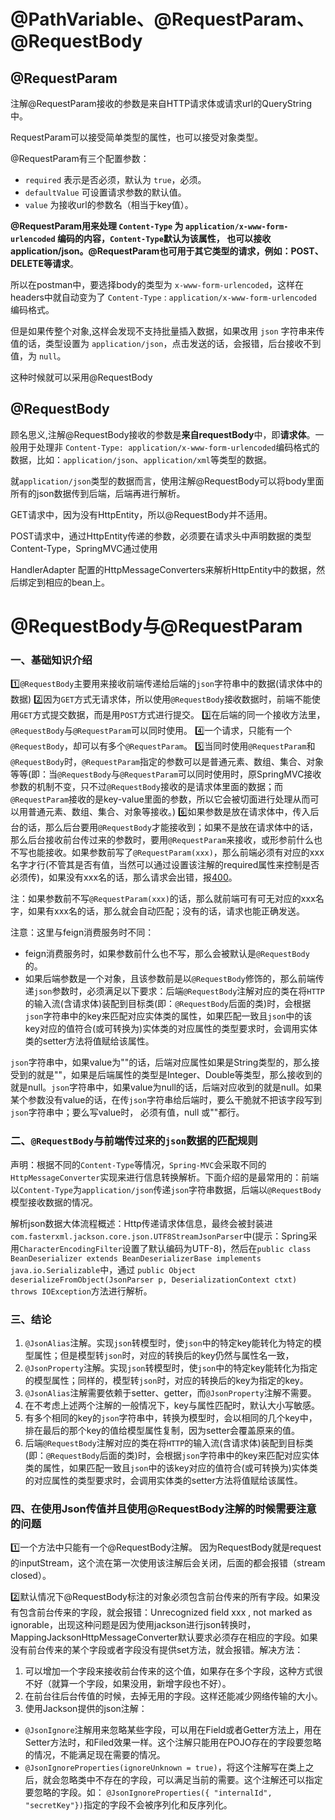 # @PathVariable、@RequestParam、@RequestBody





## @RequestParam

注解@RequestParam接收的参数是来自HTTP请求体或请求url的QueryString中。

RequestParam可以接受简单类型的属性，也可以接受对象类型。

@RequestParam有三个配置参数：

- `required` 表示是否必须，默认为 `true`，必须。
- `defaultValue` 可设置请求参数的默认值。
- `value` 为接收url的参数名（相当于key值）。

**@RequestParam用来处理 `Content-Type` 为 `application/x-www-form-urlencoded` 编码的内容，`Content-Type`默认为该属性，
**也可以接收​​​​​​​application/json**。@RequestParam也可用于其它类型的请求，例如：POST、DELETE等请求**。

所以在postman中，要选择body的类型为 `x-www-form-urlencoded`，这样在headers中就自动变为了 `Content-Type` : `application/x-www-form-urlencoded` 编码格式。

但是如果传整个对象,这样会发现不支持批量插入数据，如果改用 `json` 字符串来传值的话，类型设置为 `application/json`，点击发送的话，会报错，后台接收不到值，为 `null`。

这种时候就可以采用@RequestBody

## @RequestBody

顾名思义,注解@RequestBody接收的参数是**来自requestBody**中，即**请求体**。一般用于处理非 `Content-Type: application/x-www-form-urlencoded`编码格式的数据，比如：`application/json`、`application/xml`等类型的数据。

就`application/json`类型的数据而言，使用注解@RequestBody可以将body里面所有的json数据传到后端，后端再进行解析。

GET请求中，因为没有HttpEntity，所以@RequestBody并不适用。

POST请求中，通过HttpEntity传递的参数，必须要在请求头中声明数据的类型Content-Type，SpringMVC通过使用

HandlerAdapter 配置的HttpMessageConverters来解析HttpEntity中的数据，然后绑定到相应的bean上。







# @RequestBody与@RequestParam



### 一、基础知识介绍

1️⃣`@RequestBody`主要用来接收前端传递给后端的`json`字符串中的数据(请求体中的数据)
2️⃣因为`GET`方式无请求体，所以使用`@RequestBody`接收数据时，前端不能使用`GET`方式提交数据，而是用`POST`方式进行提交。
3️⃣在后端的同一个接收方法里，`@RequestBody`与`@RequestParam`可以同时使用。
4️⃣一个请求，只能有一个`@RequestBody`，却可以有多个`@RequestParam`。
5️⃣当同时使用`@RequestParam`和`@RequestBody`时，`@RequestParam`指定的参数可以是普通元素、数组、集合、对象等等(即：当`@RequestBody`与`@RequestParam`可以同时使用时，原SpringMVC接收参数的机制不变，只不过`@RequestBody`接收的是请求体里面的数据；而`@RequestParam`接收的是key-value里面的参数，所以它会被切面进行处理从而可以用普通元素、数组、集合、对象等接收。)
6️⃣如果参数是放在请求体中，传入后台的话，那么后台要用`@RequestBody`才能接收到；如果不是放在请求体中的话，那么后台接收前台传过来的参数时，要用`@RequestParam`来接收，或形参前什么也不写也能接收。如果参数前写了`@RequestParam(xxx)`，那么前端必须有对应的xxx名字才行(不管其是否有值，当然可以通过设置该注解的required属性来控制是否必须传)，如果没有xxx名的话，那么请求会出错，报[400](https://www.jianshu.com/p/449e9d7db967)。

注：如果参数前不写`@RequestParam(xxx)`的话，那么就前端可有可无对应的xxx名字，如果有xxx名的话，那么就会自动匹配；没有的话，请求也能正确发送。

注意：这里与feign消费服务时不同：

- feign消费服务时，如果参数前什么也不写，那么会被默认是`@RequestBody`的。
- 如果后端参数是一个对象，且该参数前是以`@RequestBody`修饰的，那么前端传递`json`参数时，必须满足以下要求：后端`@RequestBody`注解对应的类在将`HTTP`的输入流(含请求体)装配到目标类(即：`@RequestBody`后面的类)时，会根据`json`字符串中的key来匹配对应实体类的属性，如果匹配一致且`json`中的该key对应的值符合(或可转换为)实体类的对应属性的类型要求时，会调用实体类的setter方法将值赋给该属性。

`json`字符串中，如果value为""的话，后端对应属性如果是String类型的，那么接受到的就是""，如果是后端属性的类型是Integer、Double等类型，那么接收到的就是null。`json`字符串中，如果value为null的话，后端对应收到的就是null。如果某个参数没有value的话，在传`json`字符串给后端时，要么干脆就不把该字段写到`json`字符串中；要么写value时， 必须有值，null 或""都行。

### 二、`@RequestBody`与前端传过来的`json`数据的匹配规则

声明：根据不同的`Content-Type`等情况，`Spring-MVC`会采取不同的`HttpMessageConverter`实现来进行信息转换解析。下面介绍的是最常用的：前端以`Content-Type`为`application/json`传递`json`字符串数据，后端以`@RequestBody`模型接收数据的情况。

解析json数据大体流程概述：Http传递请求体信息，最终会被封装进`com.fasterxml.jackson.core.json.UTF8StreamJsonParser`中(提示：Spring采用`CharacterEncodingFilter`设置了默认编码为UTF-8)，然后在`public class BeanDeserializer extends BeanDeserializerBase implements java.io.Serializable`中，通过 `public Object deserializeFromObject(JsonParser p, DeserializationContext ctxt) throws IOException`方法进行解析。

### 三、结论

1. `@JsonAlias`注解。实现`json`转模型时，使`json`中的特定key能转化为特定的模型属性；但是模型转`json`时，对应的转换后的key仍然与属性名一致，
2. `@JsonProperty`注解。实现`json`转模型时，使`json`中的特定key能转化为指定的模型属性；同样的，模型转`json`时，对应的转换后的key为指定的key。
3. `@JsonAlias`注解需要依赖于setter、getter，而`@JsonProperty`注解不需要。
4. 在不考虑上述两个注解的一般情况下，key与属性匹配时，默认大小写敏感。
5. 有多个相同的key的`json`字符串中，转换为模型时，会以相同的几个key中，排在最后的那个key的值给模型属性复制，因为setter会覆盖原来的值。
6. 后端`@RequestBody`注解对应的类在将`HTTP`的输入流(含请求体)装配到目标类(即：`@RequestBody`后面的类)时，会根据`json`字符串中的key来匹配对应实体类的属性，如果匹配一致且`json`中的该key对应的值符合(或可转换为)实体类的对应属性的类型要求时，会调用实体类的setter方法将值赋给该属性。

### 四、在使用Json传值并且使用@RequestBody注解的时候需要注意的问题

1️⃣一个方法中只能有一个@RequestBody注解。
因为RequestBody就是request的inputStream，这个流在第一次使用该注解后会关闭，后面的都会报错（stream closed）。

2️⃣默认情况下@RequestBody标注的对象必须包含前台传来的所有字段。如果没有包含前台传来的字段，就会报错：Unrecognized field xxx , not marked as ignorable，出现这种问题是因为使用jackson进行json转换时，MappingJacksonHttpMessageConverter默认要求必须存在相应的字段。如果没有前台传来的某个字段或者字段没有提供set方法，就会报错。解决方法：

1. 可以增加一个字段来接收前台传来的这个值，如果存在多个字段，这种方式很不好（就算一个字段，如果没用，新增字段也不好）。
2. 在前台往后台传值的时候，去掉无用的字段。这样还能减少网络传输的大小。
3. 使用Jackson提供的json注解：

- `@JsonIgnore`注解用来忽略某些字段，可以用在Field或者Getter方法上，用在Setter方法时，和Filed效果一样。这个注解只能用在POJO存在的字段要忽略的情况，不能满足现在需要的情况。
- `@JsonIgnoreProperties(ignoreUnknown = true)`，将这个注解写在类上之后，就会忽略类中不存在的字段，可以满足当前的需要。这个注解还可以指定要忽略的字段。如： `@JsonIgnoreProperties({ "internalId", "secretKey"})`指定的字段不会被序列化和反序列化。

